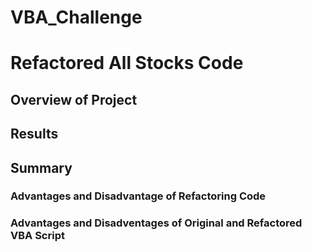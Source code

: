 # VBA_Challenge
# Refactored All Stocks Code


## Overview of Project

## Results

## Summary

### Advantages and Disadvantage of Refactoring Code

### Advantages and Disadventages of Original and Refactored VBA Script

